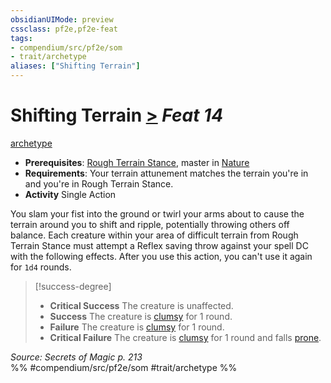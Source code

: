 ```yaml
---
obsidianUIMode: preview
cssclass: pf2e,pf2e-feat
tags:
- compendium/src/pf2e/som
- trait/archetype
aliases: ["Shifting Terrain"]
---
```

# Shifting Terrain  [>](chapter-9-playing-the-game.md#Actions "Single Action") *Feat 14*  
[archetype](archetype.md "Archetype Feat Trait")  

- **Prerequisites**: [Rough Terrain Stance](rough-terrain-stance-som.md), master in [Nature](skills.md#Nature)
- **Requirements**: Your terrain attunement matches the terrain you're in and you're in Rough Terrain Stance.
- **Activity** Single Action

You slam your fist into the ground or twirl your arms about to cause the terrain around you to shift and ripple, potentially throwing others off balance. Each creature within your area of difficult terrain from Rough Terrain Stance must attempt a Reflex saving throw against your spell DC with the following effects. After you use this action, you can't use it again for `1d4` rounds.

> [!success-degree] 
> - **Critical Success** The creature is unaffected.
> - **Success** The creature is [clumsy](conditions.md#Clumsy) for 1 round.
> - **Failure** The creature is [clumsy](conditions.md#Clumsy) for 1 round.
> - **Critical Failure** The creature is [clumsy](conditions.md#Clumsy) for 1 round and falls [prone](conditions.md#Prone).

*Source: Secrets of Magic p. 213*  
%% #compendium/src/pf2e/som #trait/archetype %%